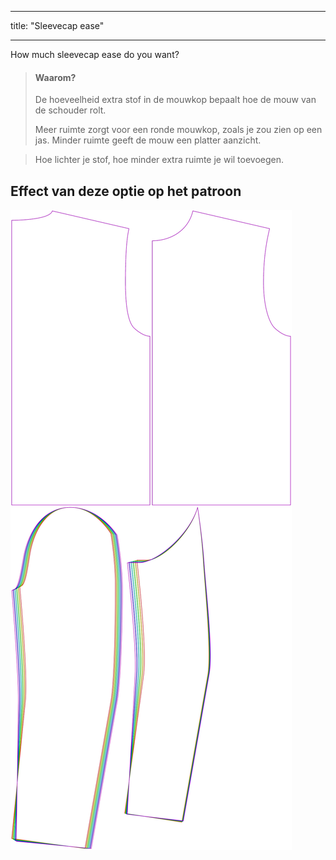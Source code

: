 - - -
title: "Sleevecap ease"
- - -

How much sleevecap ease do you want?

> #### Waarom?
> 
> De hoeveelheid extra stof in de mouwkop bepaalt hoe de mouw van de schouder rolt.
> 
> Meer ruimte zorgt voor een ronde mouwkop, zoals je zou zien op een jas. Minder ruimte geeft de mouw een platter aanzicht.

> Hoe lichter je stof, hoe minder extra ruimte je wil toevoegen.

## Effect van deze optie op het patroon

![This image shows the effect of this option by superimposing several variants that have a different value for this option](bent_sleevecapease_sample.svg "Effect of this option on the pattern")
